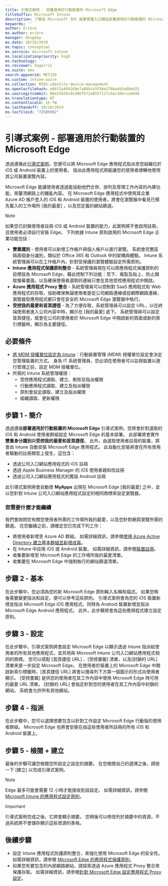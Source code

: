 ```yaml
---
title: 引導式案例 - 部署適用於行動裝置的 Microsoft Edge
titleSuffix: Microsoft Intune
description: 了解從 Microsoft 365 裝置管理入口網站部署適用於行動裝置的 Microsoft Edge 的引導式案例。
keywords: ''
author: Erikre
ms.author: erikre
manager: dougeby
ms.date: 10/16/2019
ms.topic: conceptual
ms.service: microsoft-intune
ms.localizationpriority: high
ms.technology: ''
ms.reviewer: dagerrit
ms.suite: ems
search.appverid: MET150
ms.custom: intune-azure
ms.collection: M365-identity-device-management
ms.openlocfilehash: e86f3a469169e7a805cb3f56e570ba4d3a90e925
ms.sourcegitcommit: 0be25b59c8e386f972a855712fc6ec3deccede86
ms.translationtype: HT
ms.contentlocale: zh-TW
ms.lasthandoff: 10/18/2019
ms.locfileid: "72585692"
---
```

# <a name="guided-scenario---deploy-microsoft-edge-for-mobile"></a>引導式案例 - 部署適用於行動裝置的 Microsoft Edge 

透過遵循此[引導式案例](~/fundamentals/guided-scenarios-overview.md)，您便可以將 Microsoft Edge 應用程式指派至您組織位於 iOS 或 Android 裝置上的使用者。 指派此應用程式將能讓您的使用者順暢地使用其公司裝置瀏覽內容。 

Microsoft Edge 能讓使用者透過能協助他們合併、排列及管理工作內容的內建功能，來釐清網路上的雜亂內容。 在 Microsoft Edge 應用程式中使用其企業 Azure AD 帳戶登入的 iOS 和 Android 裝置的使用者，將會在瀏覽器中看見已預先載入的工作場所 [我的最愛]  ，以及您定義的網站篩選。

> [!NOTE]
> 如果您已封鎖使用者註冊 iOS 或 Android 裝置的能力，此案例將不會啟用註冊，且使用者必須自行安裝 Edge。
下列依據 Intune 原則啟用的 Microsoft Edge 企業功能包括： 

- **雙重識別** - 使用者可以新增工作帳戶與個人帳戶以進行瀏覽。 系統會完整區隔兩個身分識別，類似於 Office 365 和 Outlook 中的架構與體驗。 Intune 系統管理員可以在工作帳戶內，針對受保護的瀏覽體驗設定所需原則。 
- **Intune 應用程式保護原則整合** - 系統管理員現在可以將應用程式保護原則的目標設為 Microsoft Edge，藉此控制下列功能：剪下、複製及貼上、防止擷取螢幕畫面，以及確保使用者選取的連結只會在其他受控應用程式中開啟。
- **Azure 應用程式 Proxy 整合** - 系統管理員可以控制對 SaaS 應用程式和 Web 應用程式的存取，協助確保無論使用者是從公司網路連線或從網際網路連線，瀏覽器型應用程式都只會在安全的 Microsoft Edge 瀏覽器中執行。 
- **受控我的最愛和首頁捷徑** - 為了方便存取，系統管理員可以設定 URL，以在終端使用者進入公司內容中時，顯示在 [我的最愛] 底下。 系統管理員可以設定首頁捷徑，就會在公司的使用者於 Microsoft Edge 中開啟新的頁面或新的索引標籤時，顯示為主要捷徑。

## <a name="prerequisites"></a>必要條件

- [將 MDM 授權單位設定為 Intune](mdm-authority-set.md#set-mdm-authority-to-intune)：行動裝置管理 (MDM) 授權單位設定會決定您管理裝置的方式。 身為 IT 系統管理員，您必須在使用者可以註冊裝置以進行管理之前，設定 MDM 授權單位。
- 所需的 Intune 系統管理權限：
    - 受控應用程式讀取、建立、刪除及指派權限
    - 行動應用程式讀取、建立及指派權限
    - 原則會設定讀取、建立及指派權限
    - 組織讀取、更新權限

## <a name="step-1---introduction"></a>步驟 1 - 簡介

透過遵循**部署適用於行動裝置的 Microsoft Edge** 引導式案例，您將會針對選取的 iOS 和 Android 使用者群組設定 Microsoft Edge 的基本部署。 此部署將會實作**雙重身分識別**與**受控我的最愛和首頁捷徑**。 此外，由選取使用者註冊的裝置，將會由 Intune 自動安裝 Microsoft Edge 應用程式。 此自動化安裝將會在所有使用者驅動的註冊類型上發生，這包含： 
- 透過公司入口網站應用程式的 iOS 註冊 
- 透過 Apple Business Manager 的 iOS 使用者親和性註冊 
- 透過公司入口網站應用程式的舊版 Android 註冊 

此引導式案例將會自動使 **MyApps** 出現在 Microsoft Edge [我的最愛] 之中，並以您針對 Intune 公司入口網站應用程式設定的相同商標來設定瀏覽器。 

### <a name="what-you-will-need-to-continue"></a>您需要什麼才能繼續
我們會詢問您有關您使用者所需的工作場所我的最愛，以及您針對網頁瀏覽所需的篩選。 在您繼續之前，請確定您已完成下列工作：

- 將使用者新增至 Azure AD 群組。 如需詳細資訊，請參閱[使用 Azure Active Directory 建立基本群組並新增成員](https://go.microsoft.com/fwlink/?linkid=2102458)。
- 在 Intune 中註冊 iOS 或 Android 裝置。 如需詳細資訊，請參閱[裝置註冊](https://go.microsoft.com/fwlink/?linkid=2102547)。
- 收集要新增至 Microsoft Edge 的工作場所我的最愛清單。
- 收集要在 Microsoft Edge 中強制執行的網站篩選清單。

## <a name="step-2---basics"></a>步驟 2 - 基本

在此步驟中，您必須為您的新 Microsoft Edge 原則輸入名稱和描述。 如果您稍後需要變更指派和設定，便可以參考這些原則。 引導式案例會為您的 iOS 裝置新增並指派 Microsoft Edge iOS 應用程式，同時為 Android 裝置新增並指派 Microsoft Edge Android 應用程式。 此外，此步驟將會為這些應用程式建立設定原則。

## <a name="step-3---configuration"></a>步驟 3 - 設定

在此步驟中，引導式案例將會設定 Microsoft Edge 以顯示透過 Intune 指派給使用者的所有其他應用程式，並共用與 Microsoft Intune 公司入口網站應用程式相同的商標。 您可以搭配 [首頁捷徑 URL]  、[受控書籤]  清單，以及[封鎖的 URL]  清單來進一步設定 Microsoft Edge。 在使用者於裝置上的 Microsoft Edge 中開啟新索引標籤時，[首頁捷徑 URL]  將會以搜尋列下方第一個圖示的形式向使用者顯示。 [受控書籤]  是供您的使用者在其工作內容中使用 Microsoft Edge 時可用的最愛 URL 清單。 [封鎖的 URL]  會指定針對您的使用者在其工作內容中封鎖的網站。 系統會允許所有其他網站。 

## <a name="step-4---assignments"></a>步驟 4 - 指派

在此步驟中，您可以選擇想要包含以針對工作設定 Microsoft Edge 行動版的使用者群組。 Microsoft Edge 也將會安裝在由這些使用者所註冊的所有 iOS 和 Android 裝置上。

## <a name="step-5---review--create"></a>步驟 5 - 檢閱 + 建立

最後的步驟可讓您檢閱您所設定之設定的摘要。 在您檢閱自己的選擇之後，請按一下 [建立]  以完成引導式案例。 

> [!NOTE]
> Edge 最多可能會需要 12 小時才能接收到該設定。 如需詳細資訊，請參閱 [Microsoft Intune 的應用程式設定原則](~/apps/app-configuration-policies-overview.md)。

> [!IMPORTANT]
> 引導式案例完成之後，它將會顯示摘要。 您稍後可以修改列於摘要中的資源，不過系統將不會儲存顯示這些資源的表格。

## <a name="next-steps"></a>後續步驟

- 設定 Intune 應用程式防護原則整合，來強化使用 Microsoft Edge 的安全性。 如需詳細資訊，請參閱 [Microsoft Edge 的應用程式保護原則](~/apps/manage-microsoft-edge.md#application-protection-policies-for-microsoft-edge)。
- 如果您有要包含的內部網路網站，請探索透過 Azure 應用程式 Proxy 整合來保護存取。 如需詳細資訊，請參閱[針對 Microsoft Edge 設定應用程式 Proxy 設定](~/apps/manage-microsoft-edge.md#configure-application-proxy-settings-for-microsoft-edge)。


